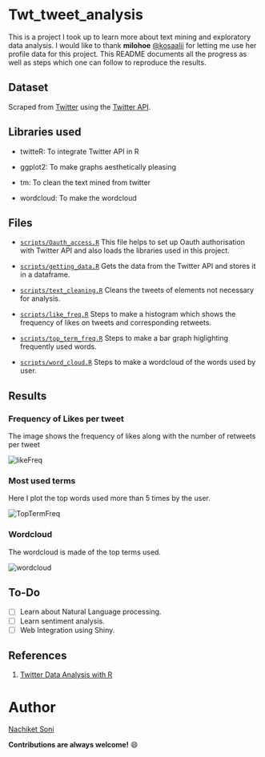 # Twt_tweet_analysis
This is a project I took up to learn more about text mining and exploratory data analysis. I would like to thank **milohoe** [@kosaalii](https://twitter.com/kosaalii) for letting me use her profile data for this project. This README documents all the progress as well as steps which one can follow to reproduce the results. 

## Dataset
Scraped from [Twitter](https://twitter.com/explore) using the [Twitter API](https://developer.twitter.com/en).

## Libraries used
- twitteR: To integrate Twitter API in R

- ggplot2: To make graphs aesthetically pleasing

- tm: To clean the text mined from twitter

- wordcloud: To make the wordcloud

## Files
- [`scripts/Oauth_access.R`](scripts/Oauth_access.R) This file helps to set up Oauth authorisation with Twitter API and also loads the libraries used in this project.
    
- [`scripts/getting_data.R`](scripts/getting_data.R) Gets the data from the Twitter API and stores it in a dataframe.

- [`scripts/text_cleaning.R`](scripts/text_cleaning.R) Cleans the tweets of elements not necessary for analysis.

- [`scripts/like_freq.R`](scripts/like_freq.R) Steps to make a histogram which shows the frequency of likes on tweets and corresponding retweets.

- [`scripts/top_term_freq.R`](scripts/top_term_freq.R) Steps to make a bar graph higlighting frequently used words.

- [`scripts/word_cloud.R`](scripts/word_cloud.R) Steps to make a wordcloud of the words used by user.

## Results 
### Frequency of Likes per tweet
The image shows the frequency of likes along with the number of retweets per tweet

![likeFreq](graphs/LikeFreq.png)

### Most used terms
Here I plot the top words used more than 5 times by the user.

![TopTermFreq](graphs/TopTermFreq.png)

### Wordcloud
The wordcloud is made of the top terms used.

![wordcloud](graphs/wordcloud.png)

## To-Do
- [ ] Learn about Natural Language processing. 
- [ ] Learn sentiment analysis.
- [ ] Web Integration using Shiny.

## References
1. [Twitter Data Analysis with R](http://www.rdatamining.com/docs/twitter-analysis-with-r)

# Author

<a href="https://github.com/ThenoobMario">Nachiket Soni</a>

**Contributions are always welcome!** :smile:
